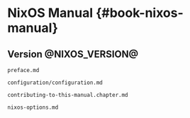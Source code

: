 # NixOS Manual {#book-nixos-manual}
## Version @NIXOS_VERSION@

<!--
  this is the top-level structure file for the nixos manual.

  the manual structure extends the nixpkgs commonmark further with include
  blocks to allow better organization of input text. there are six types of
  include blocks: preface, parts, chapters, sections, appendix, and options.
  each type except `options`` corresponds to the docbook elements of (roughly)
  the same name, and can itself can further include blocks to denote its
  substructure.

  non-`options`` include blocks are fenced code blocks that list a number of
  files to include, in the form

     ```{=include=} <type>
     <file-name-1>
     <file-name-2>
     <...>
     ```

  `options` include blocks do not list file names but contain a list of key-value
  pairs that describe the options to be included and how to convert them into
  elements of the manual output type:

      ```{=include=} options
      id-prefix: <options id prefix>
      list-id: <variable list element id>
      source: <path to options.json>
      ```

-->

```{=include=} preface
preface.md
```

```{=include=} parts
configuration/configuration.md
```

```{=include=} chapters
contributing-to-this-manual.chapter.md
```

```{=include=} appendix html:into-file=//options.html
nixos-options.md
```

